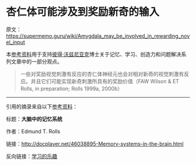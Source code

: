 # 杏仁体可能涉及到奖励新奇的输入

原文：https://supermemo.guru/wiki/Amygdala_may_be_involved_in_rewarding_novel_input

本[参考资料](https://supermemo.guru/wiki/References)用于支持[彼得·沃兹尼亚克](https://supermemo.guru/wiki/Piotr_Wozniak)博士关于记忆、学习、创造力和问题解决系列文章中的一部分观点。

> 一些对奖励视觉刺激有反应的杏仁体神经元也会对相对新奇的视觉刺激有反应。并且它们可能实现新奇刺激所具有的奖励价值（FAW Wilson & ET Rolls, in preparation; Rolls 1999a, 2000b）

------

引用的摘录来自以下[参考资料](https://supermemo.guru/wiki/References)：

标题：**大脑中的记忆系统**

作者：Edmund T. Rolls

链接：http://docplayer.net/46038895-Memory-systems-in-the-brain.html

反向链接：[学习的乐趣](https://supermemo.guru/wiki/Pleasure_of_learning)